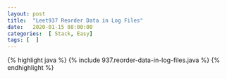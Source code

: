 ```yaml
---
layout: post
title:  "Leet937 Reorder Data in Log Files"
date:   2020-01-15 08:00:00
categories:  [ Stack, Easy]
tags: [  ]
---
```


{% highlight java %}
{% include 937.reorder-data-in-log-files.java  %}
{% endhighlight %}